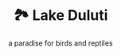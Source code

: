 ---
layout: destination
category: daytrip
permalink: /:categories/:title/
title: 🏞️ Lake Duluti 
subtitle: a paradise for birds and reptiles




sys:
  icon: 🏞️
  circuit: Tengeru, Arusha
  review: "Great hike with lots of Birds and Reptiles"
  price: 25
  best_time: 🌞 all year round
  accommodation:
    five_star: "N/A"
    mid_star: "N/A" 
    camp: "N/A"
  image:
    alt: Lake Duluti.
    url: "./img/uploads/bird-1.JPG"




image_corousel:
  - image: "./img/uploads/bird-1.JPG"
  - image: "./img/uploads/bird-2.JPG"



overview:
  intro:
    - paragraph: "Is a crater lake located near a small town of Tengeru Arumeru"

    - paragraph: "This is an amazing day trip that involves tour walk across nature of Lake Duluti. Mount Kilimanjaro and Mount Meru can be easily being viewed. Also, there is canoeing along the beds of the lake. Since waters depth in the middle core of the lake has high pressure. It has depth of 700m (4,230ft). The lake has small size fish that local people come do fishing at night hours. It has a thick forest that has reptiles like monitor lizard and crocodiles." 

    - paragraph: "It provides 130 different species for water birds. Most common birds found in the lake are grey herons, fish eagles, cormorants, ospreys, egrets and kingfishers."
  




  tour_details:
    when: "open for tours and activities 9am - 4.30pm every day of the year"

    duration: "4 Hours"

    language: "English"

    price_includes: "includes visit guided and transport."

    transport: "Toyota Landcruiser."



  setting:
    activities: "admire the colourful Birds as you hike through a lush green forest, Sport Fish, enjoy the breathtaking views of Mt.Meru &amp; Kilimanjaro from your canoe.  "
    hashtags: >
      Canoeing, #️⃣  nature walking and #️⃣  bird watching #️⃣  Sport Fishing


  included:
    - item: Private Mini Van
    - item: Park fees
    - item: Lunch Boxes
    - item: Canoeing
    - item: Bottled water


  excluded:
    - item: Tip for guide
    - item: Accommodation




  remarks:
    - note: This tour involves some walking so wear comfortable shoes.
    - note: This is not a wheelchair accessible tour.


experience:
  what_to_see:
    - paragraph: "<b>Hiking</b>: Hiking takes place through a small trail that has been cleared out by the reserve authorities, going through the whole perimeter of the lake, keeping close to the water's edge at all times. The path is normally well maintained throughout the year."

    - paragraph: "<b>Canoeing</b> go canoeing to explore the lake from a different perspective. This is a great way to explore the marsh areas of the lake. Here, huge papyrus plants are a noisy, colourful nesting ground for many of the birds. Usually a canoe trip around the lake takes around 2-3 hours."

  
expect:
  video: 
    url: <iframe width="560" height="315" src="https://www.youtube.com/embed/MZwAfsO21-c" frameborder="0" allow="accelerometer; autoplay; encrypted-media; gyroscope; picture-in-picture" allowfullscreen></iframe>

itinerary:

  - paragraph: We will pick you up from your hotel and drive to Lake Duluti, a 30 minutes drive from Arusha Town. Lake Duluti lies 10 minutes from the nearest small town, Tengeru.

  - paragraph: Upon arrival at Duluti we shall check-in and trail our way deeper into the paradise for Birds and Reptiles. Enjoying beautiful Bird calls and sights of Cormorants, Kingfishers, African Darters and Herons as they fish and swim in the Lake.

  - paragraph: Based on your activity schedule  walking and canoeing are some of the exciting activities you can enjoy.

  -  paragraph: Luckily for us we can take our lunch sorrounded with the beautiful Bird calls and the majestic greenery vegetatition of Lake Duluti.

  - paragraph: We will call it a day after all the breath taking moments that defines Lake Duluti are all but done. Wave goodbye to the beautiful paradise of Birds and Reptiles, hop in our private minivan and re-live  the moments we made as we head back to our hotel.
 




remarks:

  - paragraph: This tour can be incorporated  in other itineraries too, please create your bucket list and send it over so we can create you a quote!




---